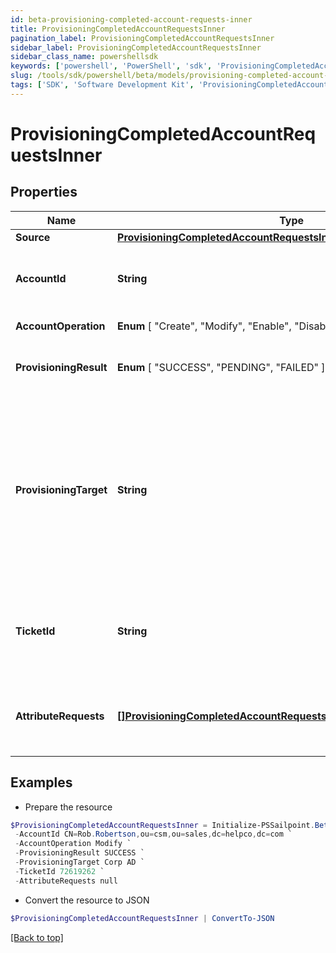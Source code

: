 ```yaml
---
id: beta-provisioning-completed-account-requests-inner
title: ProvisioningCompletedAccountRequestsInner
pagination_label: ProvisioningCompletedAccountRequestsInner
sidebar_label: ProvisioningCompletedAccountRequestsInner
sidebar_class_name: powershellsdk
keywords: ['powershell', 'PowerShell', 'sdk', 'ProvisioningCompletedAccountRequestsInner', 'BetaProvisioningCompletedAccountRequestsInner'] 
slug: /tools/sdk/powershell/beta/models/provisioning-completed-account-requests-inner
tags: ['SDK', 'Software Development Kit', 'ProvisioningCompletedAccountRequestsInner', 'BetaProvisioningCompletedAccountRequestsInner']
---
```



# ProvisioningCompletedAccountRequestsInner

## Properties

Name | Type | Description | Notes
------------ | ------------- | ------------- | -------------
**Source** | [**ProvisioningCompletedAccountRequestsInnerSource**](provisioning-completed-account-requests-inner-source) |  | [required]
**AccountId** | **String** | Unique idenfier of the account being provisioned. | [optional] 
**AccountOperation** |  **Enum** [  "Create",    "Modify",    "Enable",    "Disable",    "Unlock",    "Delete" ] | Provisioning operation. | [required]
**ProvisioningResult** |  **Enum** [  "SUCCESS",    "PENDING",    "FAILED" ] | Overall result of the provisioning transaction. | [required]
**ProvisioningTarget** | **String** | Nme of the selected provisioning channel selected. This could be the same as the source, or it could be a Service Desk Integration Module (SDIM). | [required]
**TicketId** | **String** | Reference to a tracking number for if this is sent to a SDIM. | [optional] 
**AttributeRequests** | [**[]ProvisioningCompletedAccountRequestsInnerAttributeRequestsInner**](provisioning-completed-account-requests-inner-attribute-requests-inner) | List of attributes to include in the provisioning transaction. | [optional] 

## Examples

- Prepare the resource
```powershell
$ProvisioningCompletedAccountRequestsInner = Initialize-PSSailpoint.BetaProvisioningCompletedAccountRequestsInner  -Source null `
 -AccountId CN=Rob.Robertson,ou=csm,ou=sales,dc=helpco,dc=com `
 -AccountOperation Modify `
 -ProvisioningResult SUCCESS `
 -ProvisioningTarget Corp AD `
 -TicketId 72619262 `
 -AttributeRequests null
```

- Convert the resource to JSON
```powershell
$ProvisioningCompletedAccountRequestsInner | ConvertTo-JSON
```


[[Back to top]](#) 

